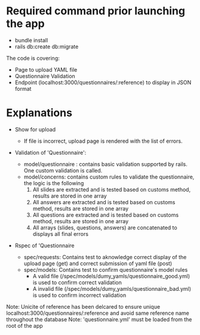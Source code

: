 # Required command prior launching the app
* bundle install
* rails db:create db:migrate

The code is covering:

* Page to upload YAML file
* Questionnaire Validation
* Endpoint (localhost:3000/questionnaires/:reference) to display in JSON format



# Explanations
* Show for upload
  * If file is incorrect, upload page is rendered with the list of errors.
* Validation of 'Questionnaire':
  * model/questionnaire : contains basic validation supported by rails. One custom validation is called.
  * model/concerns: contains custom rules to validate the questionnaire, the logic is the following
    1. All slides are extracted and is tested based on customs method, results are stored in one array
    2. All answers are extracted and is tested based on customs method, results are stored in one array
    3. All questions are extracted and is tested based on customs method, results are stored in one array
    4. All arrays (slides, questions, answers) are concatenated to displays all final errors

* Rspec of 'Questionnaire
  * spec/requests: Contains test to aknowledge correct display of the upload page (get) and correct submission of yaml file (post)
  * spec/models: Contains test to confirm questionnaire's model rules
    * A valid file (/spec/models/dumy_yamls/questionnaire_good.yml) is used to confirm correct validation
    * A invalid file (/spec/models/dumy_yamls/questionnaire_bad.yml) is used to confirm incorrect validation

Note: Unicite of reference has been delcared to ensure unique localhost:3000/questionnaires/:reference and avoid same reference name throughout the database
Note: 'questionnaire.yml' must be loaded from the root of the app

